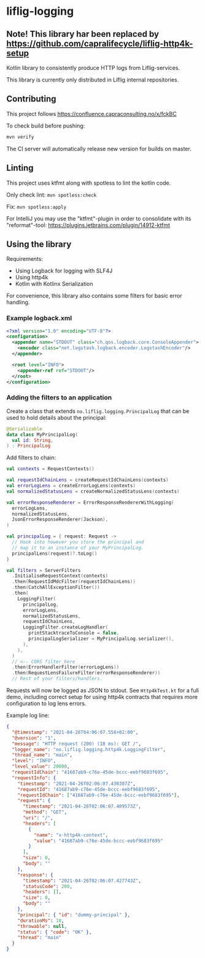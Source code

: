 # liflig-logging

## Note! This library har been replaced by https://github.com/capralifecycle/liflig-http4k-setup

Kotlin library to consistently produce HTTP logs from Liflig-services.

This library is currently only distributed in Liflig
internal repositories.

## Contributing

This project follows
https://confluence.capraconsulting.no/x/fckBC

To check build before pushing:

```bash
mvn verify
```

The CI server will automatically release new version for builds on master.

## Linting

This project uses ktfmt along with spotless to lint the kotlin code.

Only check lint: `mvn spotless:check`

Fix: `mvn spotless:apply`

For IntelliJ you may use the "ktfmt"-plugin in order to consolidate with its "reformat"-tool:
https://plugins.jetbrains.com/plugin/14912-ktfmt

## Using the library

Requirements:

- Using Logback for logging with SLF4J
- Using http4k
- Kotlin with Kotlinx Serialization

For convenience, this library also contains some filters for basic
error handling.

### Example logback.xml

```xml
<?xml version="1.0" encoding="UTF-8"?>
<configuration>
  <appender name="STDOUT" class="ch.qos.logback.core.ConsoleAppender">
    <encoder class="net.logstash.logback.encoder.LogstashEncoder"/>
  </appender>

  <root level="INFO">
    <appender-ref ref="STDOUT"/>
  </root>
</configuration>
```

### Adding the filters to an application

Create a class that extends `no.liflig.logging.PrincipalLog` that
can be used to hold details about the principal:

```kotlin
@Serializable
data class MyPrincipalLog(
  val id: String,
) : PrincipalLog
```

Add filters to chain:

```kotlin
val contexts = RequestContexts()

val requestIdChainLens = createRequestIdChainLens(contexts)
val errorLogLens = createErrorLogLens(contexts)
val normalizedStatusLens = createNormalizedStatusLens(contexts)

val errorResponseRenderer = ErrorResponseRendererWithLogging(
  errorLogLens,
  normalizedStatusLens,
  JsonErrorResponseRenderer(Jackson),
)

val principalLog = { request: Request ->
  // Hook into however you store the principal and
  // map it to an instance of your MyPrincipalLog.
  principalLens(request)?.toLog()
}

val filters = ServerFilters
  .InitialiseRequestContext(contexts)
  .then(RequestIdMdcFilter(requestIdChainLens))
  .then(CatchAllExceptionFilter())
  .then(
    LoggingFilter(
      principalLog,
      errorLogLens,
      normalizedStatusLens,
      requestIdChainLens,
      LoggingFilter.createLogHandler(
        printStacktraceToConsole = false,
        principalLogSerializer = MyPrincipalLog.serializer(),
      ),
    ),
  )
  // <-- CORS filter here
  .then(ErrorHandlerFilter(errorLogLens))
  .then(RequestLensFailureFilter(errorResponseRenderer))
  // Rest of your filters/handlers.
```

Requests will now be logged as JSON to stdout. See `Http4kTest.kt` for
a full demo, including correct setup for using http4k contracts that
requires more configuration to log lens errors.

Example log line:

```json
{
  "@timestamp": "2021-04-26T04:06:07.558+02:00",
  "@version": "1",
  "message": "HTTP request (200) (18 ms): GET /",
  "logger_name": "no.liflig.logging.http4k.LoggingFilter",
  "thread_name": "main",
  "level": "INFO",
  "level_value": 20000,
  "requestIdChain": "41687ab9-c76e-45de-bccc-eebf9683f695",
  "requestInfo": {
    "timestamp": "2021-04-26T02:06:07.430307Z",
    "requestId": "41687ab9-c76e-45de-bccc-eebf9683f695",
    "requestIdChain": ["41687ab9-c76e-45de-bccc-eebf9683f695"],
    "request": {
      "timestamp": "2021-04-26T02:06:07.409573Z",
      "method": "GET",
      "uri": "/",
      "headers": [
        {
          "name": "x-http4k-context",
          "value": "41687ab9-c76e-45de-bccc-eebf9683f695"
        }
      ],
      "size": 0,
      "body": ""
    },
    "response": {
      "timestamp": "2021-04-26T02:06:07.427743Z",
      "statusCode": 200,
      "headers": [],
      "size": 0,
      "body": ""
    },
    "principal": { "id": "dummy-principal" },
    "durationMs": 18,
    "throwable": null,
    "status": { "code": "OK" },
    "thread": "main"
  }
}
```
